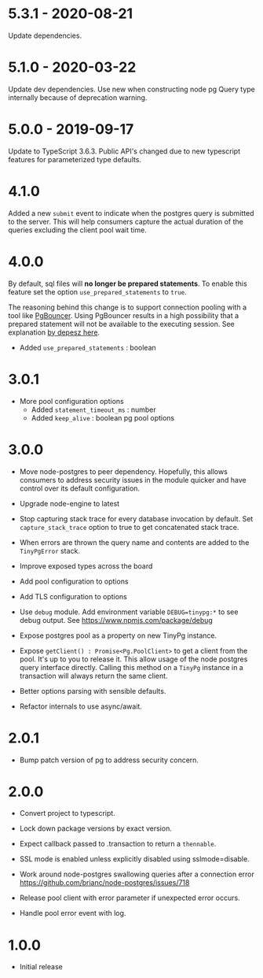 # 5.3.1 - 2020-08-21

Update dependencies.

# 5.1.0 - 2020-03-22

Update dev dependencies. Use new when constructing node pg Query type internally because of deprecation warning.

# 5.0.0 - 2019-09-17

Update to TypeScript 3.6.3. Public API's changed due to new typescript features for parameterized type defaults.

# 4.1.0

Added a new `submit` event to indicate when the postgres query is submitted to the server. This will help consumers capture the actual duration of the  queries excluding the client pool wait time.

# 4.0.0

By default, sql files will **no longer be prepared statements**. To enable this feature set the option `use_prepared_statements` to `true`.

The reasoning behind this change is to support connection pooling with a tool like [PgBouncer](https://github.com/pgbouncer/pgbouncer). Using PgBouncer results in a high possibility that a prepared statement will not be available to the executing session. See explanation [by depesz here](https://www.depesz.com/2012/12/02/what-is-the-point-of-bouncing/).

* Added `use_prepared_statements` : boolean

# 3.0.1

* More pool configuration options
   * Added `statement_timeout_ms` : number
   * Added `keep_alive` : boolean pg pool options

# 3.0.0

* Move node-postgres to peer dependency. Hopefully, this allows consumers to address security issues in the module quicker and have control over its default configuration.

* Upgrade node-engine to latest

* Stop capturing stack trace for every database invocation by default. Set `capture_stack_trace` option to true to get concatenated stack trace.

* When errors are thrown the query name and contents are added to the `TinyPgError` stack.

* Improve exposed types across the board

* Add pool configuration to options

* Add TLS configuration to options

* Use `debug` module. Add environment variable `DEBUG=tinypg:*` to see debug output. See https://www.npmjs.com/package/debug

* Expose postgres pool as a property on new TinyPg instance.

* Expose `getClient() : Promise<Pg.PoolClient>` to get a client from the pool. It's up to you to release it. This allow usage of the node postgres query interface directly. Calling this method on a `TinyPg` instance in a transaction will always return the same client.

* Better options parsing with sensible defaults.

* Refactor internals to use async/await.

# 2.0.1

* Bump patch version of pg to address security concern.

# 2.0.0

* Convert project to typescript.

* Lock down package versions by exact version.

* Expect callback passed to .transaction to return a `thennable`.

* SSL mode is enabled unless explicitly disabled using sslmode=disable.

* Work around node-postgres swallowing queries after a connection error https://github.com/brianc/node-postgres/issues/718

* Release pool client with error parameter if unexpected error occurs.

* Handle pool error event with log.

# 1.0.0

* Initial release
